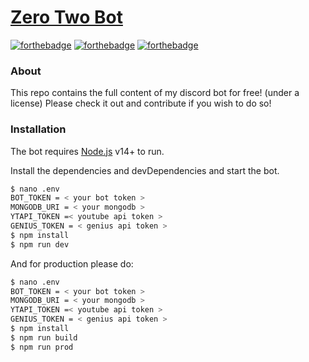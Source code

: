 # [Zero Two Bot](https://github.com/pxseu/ZeroTwoBot)

[![forthebadge](https://forthebadge.com/images/badges/0-percent-optimized.svg)](https://forthebadge.com)
[![forthebadge](https://forthebadge.com/images/badges/ctrl-c-ctrl-v.svg)](https://forthebadge.com)
[![forthebadge](https://forthebadge.com/images/badges/you-didnt-ask-for-this.svg)](https://forthebadge.com)

### About

This repo contains the full content of my discord bot for free! (under a license)
Please check it out and contribute if you wish to do so!

### Installation

The bot requires [Node.js](https://nodejs.org/) v14+ to run.

Install the dependencies and devDependencies and start the bot.

```sh
$ nano .env
BOT_TOKEN = < your bot token >
MONGODB_URI = < your mongodb >
YTAPI_TOKEN =< youtube api token >
GENIUS_TOKEN = < genius api token >
$ npm install
$ npm run dev
```

And for production please do:

```sh
$ nano .env
BOT_TOKEN = < your bot token >
MONGODB_URI = < your mongodb >
YTAPI_TOKEN =< youtube api token >
GENIUS_TOKEN = < genius api token >
$ npm install
$ npm run build
$ npm run prod
```
